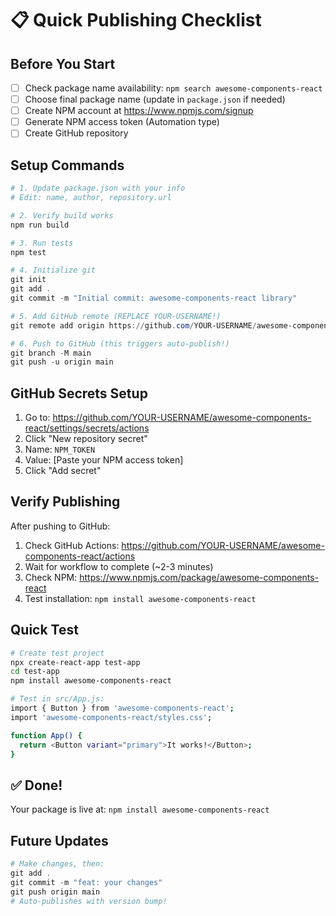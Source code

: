 # 📋 Quick Publishing Checklist

## Before You Start

- [ ] Check package name availability: `npm search awesome-components-react`
- [ ] Choose final package name (update in `package.json` if needed)
- [ ] Create NPM account at https://www.npmjs.com/signup
- [ ] Generate NPM access token (Automation type)
- [ ] Create GitHub repository

## Setup Commands

```powershell
# 1. Update package.json with your info
# Edit: name, author, repository.url

# 2. Verify build works
npm run build

# 3. Run tests
npm test

# 4. Initialize git
git init
git add .
git commit -m "Initial commit: awesome-components-react library"

# 5. Add GitHub remote (REPLACE YOUR-USERNAME!)
git remote add origin https://github.com/YOUR-USERNAME/awesome-components-react.git

# 6. Push to GitHub (this triggers auto-publish!)
git branch -M main
git push -u origin main
```

## GitHub Secrets Setup

1. Go to: https://github.com/YOUR-USERNAME/awesome-components-react/settings/secrets/actions
2. Click "New repository secret"
3. Name: `NPM_TOKEN`
4. Value: [Paste your NPM access token]
5. Click "Add secret"

## Verify Publishing

After pushing to GitHub:

1. Check GitHub Actions: https://github.com/YOUR-USERNAME/awesome-components-react/actions
2. Wait for workflow to complete (~2-3 minutes)
3. Check NPM: https://www.npmjs.com/package/awesome-components-react
4. Test installation: `npm install awesome-components-react`

## Quick Test

```bash
# Create test project
npx create-react-app test-app
cd test-app
npm install awesome-components-react

# Test in src/App.js:
import { Button } from 'awesome-components-react';
import 'awesome-components-react/styles.css';

function App() {
  return <Button variant="primary">It works!</Button>;
}
```

## ✅ Done!

Your package is live at: `npm install awesome-components-react`

## Future Updates

```powershell
# Make changes, then:
git add .
git commit -m "feat: your changes"
git push origin main
# Auto-publishes with version bump!
```
